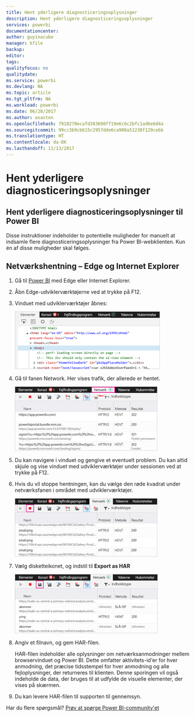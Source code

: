 ```yaml
---
title: Hent yderligere diagnosticeringsoplysninger
description: Hent yderligere diagnosticeringsoplysninger
services: powerbi
documentationcenter: 
author: guyinacube
manager: kfile
backup: 
editor: 
tags: 
qualityfocus: no
qualitydate: 
ms.service: powerbi
ms.devlang: NA
ms.topic: article
ms.tgt_pltfrm: NA
ms.workload: powerbi
ms.date: 06/28/2017
ms.author: asaxton
ms.openlocfilehash: 7910270ecafd383600ff19e6c6c2bfc1ad6e6d4a
ms.sourcegitcommit: 99cc3b9cb615c2957dde6ca908a51238f129cebb
ms.translationtype: HT
ms.contentlocale: da-DK
ms.lasthandoff: 11/13/2017
---
```

# <a name="capturing-additional-diagnostic-information"></a>Hent yderligere diagnosticeringsoplysninger
## <a name="capturing-additional-diagnostic-information-for-power-bi"></a>Hent yderligere diagnosticeringsoplysninger til Power BI
Disse instruktioner indeholder to potentielle muligheder for manuelt at indsamle flere diagnosticeringsoplysninger fra Power BI-webklienten.  Kun én af disse muligheder skal følges.

## <a name="network-capture---edge--internet-explorer"></a>Netværkshentning – Edge og Internet Explorer
1. Gå til [Power BI](https://app.powerbi.com) med Edge eller Internet Explorer.
2. Åbn Edge-udviklerværktøjerne ved at trykke på F12.
3. Vinduet med udviklerværktøjer åbnes: 
   
   ![](media/service-admin-capturing-additional-diagnostic-information-for-power-bi/edge-developer-tools.png)
4. Gå til fanen Network. Her vises trafik, der allerede er hentet. 
   
   ![](media/service-admin-capturing-additional-diagnostic-information-for-power-bi/edge-network-tab.png)
5. Du kan navigere i vinduet og gengive et eventuelt problem. Du kan altid skjule og vise vinduet med udviklerværktøjer under sessionen ved at trykke på F12.
6. Hvis du vil stoppe hentningen, kan du vælge den røde kvadrat under netværksfanen i området med udviklerværktøjer.
   
   ![](media/service-admin-capturing-additional-diagnostic-information-for-power-bi/edge-network-tab-stop.png)
7. Vælg disketteikonet, og indstil til **Export as HAR**
   
   ![](media/service-admin-capturing-additional-diagnostic-information-for-power-bi/edge-network-tab-save.png)
8. Angiv et filnavn, og gem HAR-filen.
   
    HAR-filen indeholder alle oplysninger om netværksanmodninger mellem browservinduet og Power BI.  Dette omfatter aktivitets-id'er for hver anmodning, det præcise tidsstempel for hver anmodning og alle fejloplysninger, der returneres til klienten.  Denne sporingen vil også indeholde de data, der bruges til at udfylde de visuelle elementer, der vises på skærmen.
9. Du kan levere HAR-filen til supporten til gennemsyn.

Har du flere spørgsmål? [Prøv at spørge Power BI-community'et](http://community.powerbi.com/)


